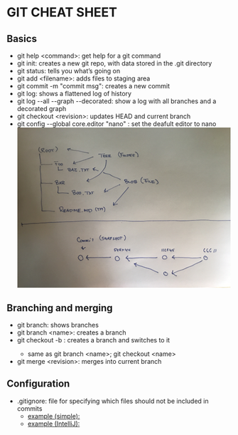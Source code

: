 <!-- JS use if these pages are used as githubpages. can be deleted if used elsewhere -->
<script src="https://code.jquery.com/jquery-3.2.1.min.js"></script>
<script src="../script.js"></script>

# GIT CHEAT SHEET

## Basics
- git help \<command\>: get help for a git command   
- git init: creates a new git repo, with data stored in the .git directory
- git status: tells you what’s going on
- git add \<filename\>: adds files to staging area
- git commit -m "commit msg": creates a new commit
- git log: shows a flattened log of history
- git log --all --graph --decorated: show a log with all branches and a decorated graph 
- git checkout \<revision\>: updates HEAD and current branch
- git config --global core.editor "nano" : set the deafult editor to nano
![](../img/gitdatamodel.jpg)


<!--
![](../img/git_tavle.JPG)
-->

## Branching and merging
- git branch: shows branches
- git branch \<name\>: creates a branch
- git checkout -b <name>: creates a branch and switches to it
	- same as git branch \<name\>; git checkout \<name\>
- git merge \<revision\>: merges into current branch

## Configuration
- .gitignore: file for specifying which files should not be included in commits
	- [example (simple):](materialer/gitignore_simple.txt)
	- [example (IntelliJ):](materialer/gitignore.txt)

<!--
## Remotes (Github)
- git remote: list remotes
- git remote -v: list push and fetch remote url
- git remote set-url \<remote\> \<url\>: changes the online repository url
- git remote add \<remote\> \<url\>: add a reference to the remote repository 
- git push \<remote\> \<local branch\>:\<remote branch\>: send objects to remote, and update remote reference
- git fetch: retrieve objects/references from a remote
- git pull: same as git fetch; git merge
- git clone: download repository from remote
- git branch -r: list remote branches

-->


